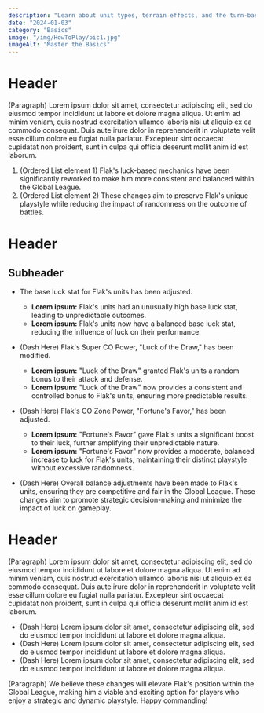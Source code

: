 ```yaml
---
description: "Learn about unit types, terrain effects, and the turn-based gameplay."
date: "2024-01-03"
category: "Basics"
image: "/img/HowToPlay/pic1.jpg"
imageAlt: "Master the Basics"
---
```


# Header

(Paragraph) Lorem ipsum dolor sit amet, consectetur adipiscing elit, sed do eiusmod tempor incididunt ut labore et dolore magna aliqua. Ut enim ad minim veniam, quis nostrud exercitation ullamco laboris nisi ut aliquip ex ea commodo consequat. Duis aute irure dolor in reprehenderit in voluptate velit esse cillum dolore eu fugiat nulla pariatur. Excepteur sint occaecat cupidatat non proident, sunt in culpa qui officia deserunt mollit anim id est laborum.

1. (Ordered List element 1) Flak's luck-based mechanics have been significantly reworked to make him more consistent and balanced within the Global League.
2. (Ordered List element 2) These changes aim to preserve Flak's unique playstyle while reducing the impact of randomness on the outcome of battles.

# Header

## Subheader

- The base luck stat for Flak's units has been adjusted.

  - **Lorem ipsum:** Flak's units had an unusually high base luck stat, leading to unpredictable outcomes.
  - **Lorem ipsum:** Flak's units now have a balanced base luck stat, reducing the influence of luck on their performance.

- (Dash Here) Flak's Super CO Power, "Luck of the Draw," has been modified.

  - **Lorem ipsum:** "Luck of the Draw" granted Flak's units a random bonus to their attack and defense.
  - **Lorem ipsum:** "Luck of the Draw" now provides a consistent and controlled bonus to Flak's units, ensuring more predictable results.

- (Dash Here) Flak's CO Zone Power, "Fortune's Favor," has been adjusted.

  - **Lorem ipsum:** "Fortune's Favor" gave Flak's units a significant boost to their luck, further amplifying their unpredictable nature.
  - **Lorem ipsum:** "Fortune's Favor" now provides a moderate, balanced increase to luck for Flak's units, maintaining their distinct playstyle without excessive randomness.

- (Dash Here) Overall balance adjustments have been made to Flak's units, ensuring they are competitive and fair in the Global League. These changes aim to promote strategic decision-making and minimize the impact of luck on gameplay.

# Header

(Paragraph) Lorem ipsum dolor sit amet, consectetur adipiscing elit, sed do eiusmod tempor incididunt ut labore et dolore magna aliqua. Ut enim ad minim veniam, quis nostrud exercitation ullamco laboris nisi ut aliquip ex ea commodo consequat. Duis aute irure dolor in reprehenderit in voluptate velit esse cillum dolore eu fugiat nulla pariatur. Excepteur sint occaecat cupidatat non proident, sunt in culpa qui officia deserunt mollit anim id est laborum.

- (Dash Here) Lorem ipsum dolor sit amet, consectetur adipiscing elit, sed do eiusmod tempor incididunt ut labore et dolore magna aliqua.
- (Dash Here) Lorem ipsum dolor sit amet, consectetur adipiscing elit, sed do eiusmod tempor incididunt ut labore et dolore magna aliqua.
- (Dash Here) Lorem ipsum dolor sit amet, consectetur adipiscing elit, sed do eiusmod tempor incididunt ut labore et dolore magna aliqua.

(Paragraph) We believe these changes will elevate Flak's position within the Global League, making him a viable and exciting option for players who enjoy a strategic and dynamic playstyle. Happy commanding!
